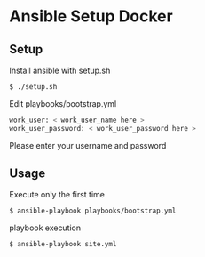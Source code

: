 # Ansible Setup Docker

## Setup

Install ansible with setup.sh

```bash
$ ./setup.sh
```

Edit playbooks/bootstrap.yml

```bash
work_user: < work_user_name here >
work_user_password: < work_user_password here >
```
Please enter your username and password

## Usage

Execute only the first time
```bash
$ ansible-playbook playbooks/bootstrap.yml
```

playbook execution
```bash
$ ansible-playbook site.yml
```